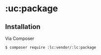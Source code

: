 # :uc:package

## Installation

Via Composer

``` bash
$ composer require :lc:vendor/:lc:package
```
